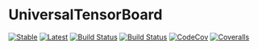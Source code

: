 # UniversalTensorBoard

[![Stable](https://img.shields.io/badge/docs-stable-blue.svg)](https://oxinabox.github.io/UniversalTensorBoard.jl/stable)
[![Latest](https://img.shields.io/badge/docs-latest-blue.svg)](https://oxinabox.github.io/UniversalTensorBoard.jl/latest)
[![Build Status](https://travis-ci.org/oxinabox/UniversalTensorBoard.jl.svg?branch=master)](https://travis-ci.org/oxinabox/UniversalTensorBoard.jl)
[![Build Status](https://ci.appveyor.com/api/projects/status/github/oxinabox/UniversalTensorBoard.jl?svg=true)](https://ci.appveyor.com/project/oxinabox/UniversalTensorBoard-jl)
[![CodeCov](https://codecov.io/gh/oxinabox/UniversalTensorBoard.jl/branch/master/graph/badge.svg)](https://codecov.io/gh/oxinabox/UniversalTensorBoard.jl)
[![Coveralls](https://coveralls.io/repos/github/oxinabox/UniversalTensorBoard.jl/badge.svg?branch=master)](https://coveralls.io/github/oxinabox/UniversalTensorBoard.jl?branch=master)
